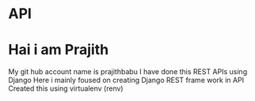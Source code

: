 # API
# Hai i am Prajith
My git hub account name is prajithbabu
I have done this REST APIs using Django
Here i mainly foused on creating  Django REST frame work in API
Created this using virtualenv (renv)
